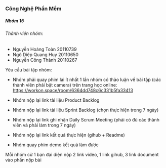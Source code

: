 ### Công Nghệ Phần Mềm

 ##### Nhóm 15

 ###### Thành viên nhóm:
* Nguyễn Hoàng Toàn 20110739
* Ngô Diệp Quang Huy 20110650
* Nguyễn Công Thành 20110267

Yêu cầu bài tập nhóm:

- Nhóm phải quay phim lại ít nhất 1 lần nhóm có thảo luận về bài tập (các thành viên phải bật camera) trên trang học online: https://workon.space/room/6364dd748c6c331b5fa33413 

- Nhóm nộp lại link tài liệu Product Backlog

- Nhóm nộp lại link tài liệu Sprint Backlog (chọn thực hiện trong 7 ngày)

- Nhóm nộp lại link ghi nhận Daily Scrum Meeting (phải có đủ các thành viên và phải làm trong 7 ngày)

- Nhóm nộp lại link kết quả thực hiện (gihub + Readme)

- Nhóm quay phim demo kết quả làm được

Mỗi nhóm cử 1 bạn đại diện nộp 2 link video, 1 link gihub, 3 link document vào phần nộp bài
